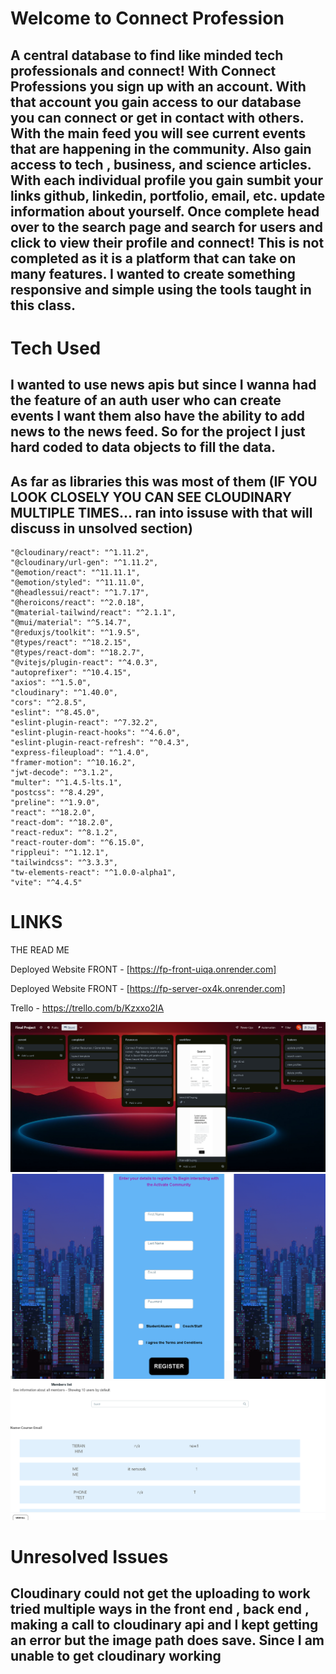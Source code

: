 

# Welcome to Connect Profession

## A central database to find like minded tech professionals and connect! With Connect Professions you sign up with an account. With that account you gain access to our database you can connect or get in contact with others. With the main feed you will see current events that are happening in the community. Also gain access to tech , business, and science articles. With each individual profile you gain sumbit your links github, linkedin, portfolio, email, etc. update information about yourself. Once complete head over to the search page and search for users and click to view their profile and connect!   This is not completed as it is a platform that can take on many features. I wanted to create something responsive and simple using the tools taught in this class. 

# Tech Used 
## I wanted to use news apis but since I wanna had the feature of an auth user who can create events I want them also have the ability to add news to the news feed. So for the project I just hard coded to data objects to fill the data.
## As far as libraries this was most of them (IF YOU LOOK CLOSELY YOU CAN SEE CLOUDINARY MULTIPLE TIMES... ran into issuse with that will discuss in unsolved section)
    
    "@cloudinary/react": "^1.11.2",
    "@cloudinary/url-gen": "^1.11.2",
    "@emotion/react": "^11.11.1",
    "@emotion/styled": "^11.11.0",
    "@headlessui/react": "^1.7.17",
    "@heroicons/react": "^2.0.18",
    "@material-tailwind/react": "^2.1.1",
    "@mui/material": "^5.14.7",
    "@reduxjs/toolkit": "^1.9.5",
    "@types/react": "^18.2.15",
    "@types/react-dom": "^18.2.7",
    "@vitejs/plugin-react": "^4.0.3",
    "autoprefixer": "^10.4.15",
    "axios": "^1.5.0",
    "cloudinary": "^1.40.0",
    "cors": "^2.8.5",
    "eslint": "^8.45.0",
    "eslint-plugin-react": "^7.32.2",
    "eslint-plugin-react-hooks": "^4.6.0",
    "eslint-plugin-react-refresh": "^0.4.3",
    "express-fileupload": "^1.4.0",
    "framer-motion": "^10.16.2",
    "jwt-decode": "^3.1.2",
    "multer": "^1.4.5-lts.1",
    "postcss": "^8.4.29",
    "preline": "^1.9.0",
    "react": "^18.2.0",
    "react-dom": "^18.2.0",
    "react-redux": "^8.1.2",
    "react-router-dom": "^6.15.0",
    "rippleui": "^1.12.1",
    "tailwindcss": "^3.3.3",
    "tw-elements-react": "^1.0.0-alpha1",
    "vite": "^4.4.5"


# LINKS 
THE READ ME

Deployed Website FRONT - [https://fp-front-uiqa.onrender.com]

Deployed Website FRONT - [https://fp-server-ox4k.onrender.com]

Trello - https://trello.com/b/Kzxxo2IA


![Trello](image.png)
![SignUp Page](image-1.png)
![Search Page](image-2.png)


# Unresolved Issues 

## Cloudinary could not get the uploading to work tried multiple ways in the front end , back end , making a call to cloudinary api and I kept getting an error but the image path does save. Since I am unable to get cloudinary working